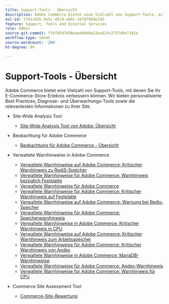 ```yaml
---
title: Support-Tools - Übersicht
description: Adobe Commerce bietet eine Vielzahl von Support-Tools, mit denen Sie Ihr E-Commerce-Store-Erlebnis verbessern können. Wir bieten personalisierte Best Practices, Diagnose- und Überwachungs-Tools sowie die relevantesten Informationen zu Ihrer Site.
exl-id: 1f41c02b-5e5c-45c9-a68c-24787b69e193
feature: Support, Tools and External Services
role: Admin
source-git-commit: ffb7b597d38eaed4b66e23ea533c275746e7181a
workflow-type: tm+mt
source-wordcount: '204'
ht-degree: 0%

---
```


# Support-Tools - Übersicht

Adobe Commerce bietet eine Vielzahl von Support-Tools, mit denen Sie Ihr E-Commerce-Store-Erlebnis verbessern können. Wir bieten personalisierte Best Practices, Diagnose- und Überwachungs-Tools sowie die relevantesten Informationen zu Ihrer Site.

* Site-Wide Analysis Tool

   * [Site-Wide Analysis Tool von Adobe: Übersicht](/help/support-tools/site-wide-analysis-tool/swat-tool-overview.md)

* Beobachtung für Adobe Commerce

   * [Beobachtung für Adobe Commerce - Übersicht](https://experienceleague.adobe.com/en/docs/commerce-operations/tools/observation-for-adobe-commerce/intro)

* Verwaltete Warnhinweise in Adobe Commerce
   * [Verwaltete Warnhinweise auf Adobe Commerce: Kritischer Warnhinweis zu RediS-Speicher](/help/support-tools/managed-alerts-for-adobe-commerce/managed-alerts-on-magento-commerce-redis-memory-critical-alert.md)
   * [Verwaltete Warnhinweise für Adobe Commerce: Warnhinweis bezüglich Festplatte](/help/support-tools/managed-alerts-for-adobe-commerce/managed-alerts-for-magento-commerce-disk-warning-alert.md)
   * [Verwaltete Warnhinweise für Adobe Commerce](/help/support-tools/managed-alerts-for-adobe-commerce/managed-alerts-for-magento-commerce.md)
   * [Verwaltete Warnhinweise für Adobe Commerce: Kritischer Warnhinweis auf Festplatte](/help/support-tools/managed-alerts-for-adobe-commerce/managed-alerts-for-magento-commerce-disk-critical-alert.md)
   * [Verwaltete Warnhinweise auf Adobe Commerce: Warnung bei Redis-Speicher](/help/support-tools/managed-alerts-for-adobe-commerce/managed-alerts-on-magento-commerce-redis-memory-warning-alert.md)
   * [Verwaltete Warnhinweise für Adobe Commerce: Speicherwarnhinweis](/help/support-tools/managed-alerts-for-adobe-commerce/managed-alerts-for-magento-commerce-memory-warning-alert.md)
   * [Verwaltete Warnhinweise in Adobe Commerce: Kritischer Warnhinweis in CPU](/help/support-tools/managed-alerts-for-adobe-commerce/managed-alerts-on-magento-commerce-cpu-critical-alert.md)
   * [Verwaltete Warnhinweise auf Adobe Commerce: Kritischer Warnhinweis zum Arbeitsspeicher](/help/support-tools/managed-alerts-for-adobe-commerce/managed-alerts-on-magento-commerce-memory-critical-alert.md)
   * [Verwaltete Warnhinweise für Adobe Commerce: Kritischer Warnhinweis von Apdex](/help/support-tools/managed-alerts-for-adobe-commerce/managed-alerts-for-magento-commerce-apdex-critical-alert.md)
   * [Verwaltete Warnhinweise in Adobe Commerce: MariaDB-Warnhinweise](/help/support-tools/managed-alerts-for-adobe-commerce/managed-alerts-on-magento-commerce-mariadb-alerts.md)
   * [Verwaltete Warnhinweise für Adobe Commerce: Apdex-Warnhinweis](/help/support-tools/managed-alerts-for-adobe-commerce/managed-alerts-for-magento-commerce-apdex-warning-alert.md)
   * [Verwaltete Warnhinweise für Adobe Commerce: Warnhinweis für CPU](/help/support-tools/managed-alerts-for-adobe-commerce/managed-alerts-for-magento-commerce-cpu-warning-alert.md)
* Commerce Site Assessment Tool
   * [Commerce-Site-Bewertung](https://experienceleague.adobe.com/tools/commerce-site-assessment/index.html)
